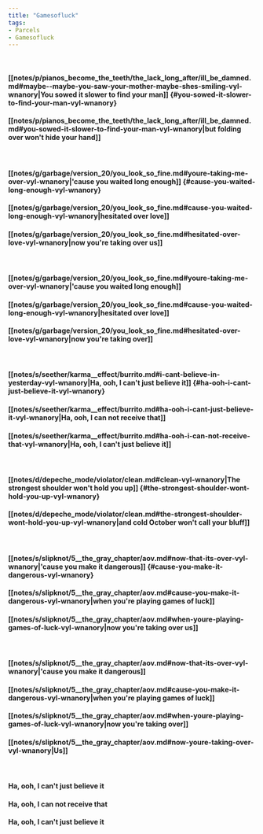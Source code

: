 ```yaml
---
title: "Gamesofluck"
tags:
- Parcels
- Gamesofluck
---
```

&nbsp;
#### [[notes/p/pianos_become_the_teeth/the_lack_long_after/ill_be_damned.md#maybe--maybe-you-saw-your-mother-maybe-shes-smiling-vyl-wnanory|You sowed it slower to find your man]] {#you-sowed-it-slower-to-find-your-man-vyl-wnanory}
#### [[notes/p/pianos_become_the_teeth/the_lack_long_after/ill_be_damned.md#you-sowed-it-slower-to-find-your-man-vyl-wnanory|but folding over won't hide your hand]]
&nbsp;
#### [[notes/g/garbage/version_20/you_look_so_fine.md#youre-taking-me-over-vyl-wnanory|'cause you waited long enough]] {#cause-you-waited-long-enough-vyl-wnanory}
#### [[notes/g/garbage/version_20/you_look_so_fine.md#cause-you-waited-long-enough-vyl-wnanory|hesitated over love]]
#### [[notes/g/garbage/version_20/you_look_so_fine.md#hesitated-over-love-vyl-wnanory|now you're taking over us]]
&nbsp;
#### [[notes/g/garbage/version_20/you_look_so_fine.md#youre-taking-me-over-vyl-wnanory|'cause you waited long enough]]
#### [[notes/g/garbage/version_20/you_look_so_fine.md#cause-you-waited-long-enough-vyl-wnanory|hesitated over love]]
#### [[notes/g/garbage/version_20/you_look_so_fine.md#hesitated-over-love-vyl-wnanory|now you're taking over]]
&nbsp;
#### [[notes/s/seether/karma__effect/burrito.md#i-cant-believe-in-yesterday-vyl-wnanory|Ha, ooh, I can't just believe it]] {#ha-ooh-i-cant-just-believe-it-vyl-wnanory}
#### [[notes/s/seether/karma__effect/burrito.md#ha-ooh-i-cant-just-believe-it-vyl-wnanory|Ha, ooh, I can not receive that]]
#### [[notes/s/seether/karma__effect/burrito.md#ha-ooh-i-can-not-receive-that-vyl-wnanory|Ha, ooh, I can't just believe it]]
&nbsp;
#### [[notes/d/depeche_mode/violator/clean.md#clean-vyl-wnanory|The strongest shoulder won't hold you up]] {#the-strongest-shoulder-wont-hold-you-up-vyl-wnanory}
#### [[notes/d/depeche_mode/violator/clean.md#the-strongest-shoulder-wont-hold-you-up-vyl-wnanory|and cold October won't call your bluff]]
&nbsp;
#### [[notes/s/slipknot/5__the_gray_chapter/aov.md#now-that-its-over-vyl-wnanory|'cause you make it dangerous]] {#cause-you-make-it-dangerous-vyl-wnanory}
#### [[notes/s/slipknot/5__the_gray_chapter/aov.md#cause-you-make-it-dangerous-vyl-wnanory|when you're playing games of luck]]
#### [[notes/s/slipknot/5__the_gray_chapter/aov.md#when-youre-playing-games-of-luck-vyl-wnanory|now you're taking over us]]
&nbsp;
#### [[notes/s/slipknot/5__the_gray_chapter/aov.md#now-that-its-over-vyl-wnanory|'cause you make it dangerous]]
#### [[notes/s/slipknot/5__the_gray_chapter/aov.md#cause-you-make-it-dangerous-vyl-wnanory|when you're playing games of luck]]
#### [[notes/s/slipknot/5__the_gray_chapter/aov.md#when-youre-playing-games-of-luck-vyl-wnanory|now you're taking over]]
#### [[notes/s/slipknot/5__the_gray_chapter/aov.md#now-youre-taking-over-vyl-wnanory|Us]]
&nbsp;
#### Ha, ooh, I can't just believe it
#### Ha, ooh, I can not receive that
#### Ha, ooh, I can't just believe it
